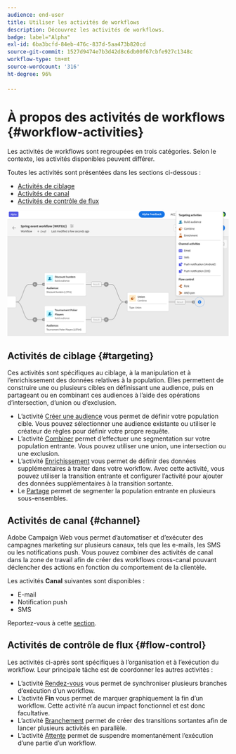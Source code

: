 ```yaml
---
audience: end-user
title: Utiliser les activités de workflows
description: Découvrez les activités de workflows.
badge: label="Alpha"
exl-id: 6ba3bcfd-84eb-476c-837d-5aa473b820cd
source-git-commit: 1527d9474e7b3d42d8c6db00f67cbfe927c1348c
workflow-type: tm+mt
source-wordcount: '316'
ht-degree: 96%

---
```



# À propos des activités de workflows {#workflow-activities}

Les activités de workflows sont regroupées en trois catégories. Selon le contexte, les activités disponibles peuvent différer.

Toutes les activités sont présentées dans les sections ci-dessous :

* [Activités de ciblage](#targeting)
* [Activités de canal](#channel)
* [Activités de contrôle de flux](#flow-control)

![](../assets/workflow-activities.png)

## Activités de ciblage {#targeting}

Ces activités sont spécifiques au ciblage, à la manipulation et à l’enrichissement des données relatives à la population. Elles permettent de construire une ou plusieurs cibles en définissant une audience, puis en partageant ou en combinant ces audiences à l’aide des opérations d’intersection, d’union ou d’exclusion.

* L’activité [Créer une audience](build-audience.md) vous permet de définir votre population cible. Vous pouvez sélectionner une audience existante ou utiliser le créateur de règles pour définir votre propre requête.
* L’activité [Combiner](combine.md) permet d’effectuer une segmentation sur votre population entrante. Vous pouvez utiliser une union, une intersection ou une exclusion.
* L’activité [Enrichissement](enrichment.md) vous permet de définir des données supplémentaires à traiter dans votre workflow. Avec cette activité, vous pouvez utiliser la transition entrante et configurer l’activité pour ajouter des données supplémentaires à la transition sortante.
* Le [Partage](split.md) permet de segmenter la population entrante en plusieurs sous-ensembles.

## Activités de canal {#channel}

Adobe Campaign Web vous permet d’automatiser et d’exécuter des campagnes marketing sur plusieurs canaux, tels que les e-mails, les SMS ou les notifications push. Vous pouvez combiner des activités de canal dans la zone de travail afin de créer des workflows cross-canal pouvant déclencher des actions en fonction du comportement de la clientèle.

Les activités **Canal** suivantes sont disponibles :

* E-mail
* Notification push
* SMS

Reportez-vous à cette [section](enrichment.md).

## Activités de contrôle de flux {#flow-control}

Les activités ci-après sont spécifiques à l’organisation et à l’exécution du workflow. Leur principale tâche est de coordonner les autres activités :

* L’activité [Rendez-vous](and-join.md) vous permet de synchroniser plusieurs branches d’exécution d’un workflow.
* L’activité **Fin** vous permet de marquer graphiquement la fin d’un workflow. Cette activité n’a aucun impact fonctionnel et est donc facultative.
* L’activité [Branchement](fork.md) permet de créer des transitions sortantes afin de lancer plusieurs activités en parallèle.
* L’activité [Attente](wait.md) permet de suspendre momentanément l’exécution d’une partie d’un workflow.

<!--
## Data management activities {#data-management}

overview: what they're used for
which use case you can perform with them

list available activites + short description + ref to section
-->

